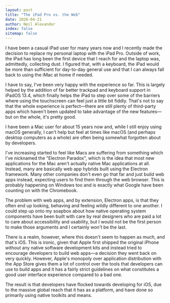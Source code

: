 ```yaml
---
layout: post
title: "The iPad Pro vs. the Web"
date: 2020-04-21
author: Neil Alexander
index: false
sitemap: false
---
```


I have been a casual iPad user for many years now and I recently made the decision
to replace my personal laptop with the iPad Pro. Outside of work, the iPad has long
been the first device that I reach for and the laptop was, admittedly, collecting
dust. I figured that, with a keyboard, the iPad would be more than sufficient for
day-to-day general use and that I can always fall back to using the iMac at home
if needed.

I have to say, I've been very happy with the experience so far. This is largely
helped by the addition of far better trackpad and keyboard support in iPadOS 13.4,
which finally helps the iPad to step over some of the barriers where using the
touchscreen can feel just a little bit fiddly. That's not to say that the whole
experience is perfect—there are still plenty of third-party apps which haven't been
updated to take advantage of the new features—but on the whole, it's pretty good.

I have been a Mac user for about 15 years now and, while I still enjoy using macOS 
generally, I can't help but feel at times like macOS (and perhaps desktop computers
as a whole) are often being somewhat forgotten about by developers.

I've increasing started to feel like Macs are suffering from something which I've
nicknamed the "Electron Paradox", which is the idea that most new applications for
the Mac aren't actually native Mac applications at all. Instead, many are basically
web app hybrids built using the Electron framework. Many other companies don't even
go that far and just build web apps instead, expecting users to find them through
the web browser. This is probably happening on Windows too and is exactly what
Google have been counting on with the Chromebook.

The problem with web apps, and by
extension, Electron apps, is that they often end up looking, behaving and feeling
wildly different to one another. I could step up onto my soapbox about how native 
operating system components have been built with care by real designers who are
paid a lot to care about accessibility and usability, but I would not be the first
person to make those arguments and I certainly won't be the last.

There is a realm, however, where this doesn't seem to happen as much, and that's
iOS. This is ironic, given that Apple first shipped the original iPhone without
any native software development kits and instead tried to encourage developers to
build web apps—a decision they went back on very quickly. However, Apple's monopoly
over application distribution with the App Store gives them a lot of control over 
the tools that developers can use to build apps and it has a fairly strict
guidelines on what constitutes a good user interface experience compared to a bad
one. 

The result is that developers have flocked towards developing for iOS, due to the
massive global reach that it has as a platform, and have done so primarily using
native toolkits and means. 